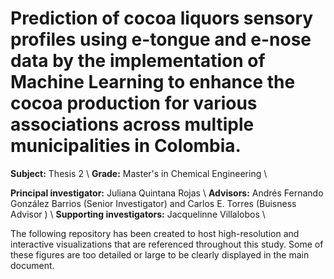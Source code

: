# **Prediction of cocoa liquors sensory profiles using e-tongue and e-nose data by the implementation of Machine Learning to enhance the cocoa production for various associations across multiple municipalities in Colombia.**

**Subject:** Thesis 2 \\
**Grade:** Master's in Chemical Engineering \\

**Principal investigator:** Juliana Quintana Rojas \\
**Advisors:** Andrés Fernando González Barrios (Senior Investigator) and Carlos E. Torres (Buisness Advisor ) \\
**Supporting investigators:** Jacquelinne Villalobos \\


The following repository has been created to host high-resolution and interactive visualizations that are referenced throughout this study. Some of these figures are too detailed or large to be clearly displayed in the main document.
